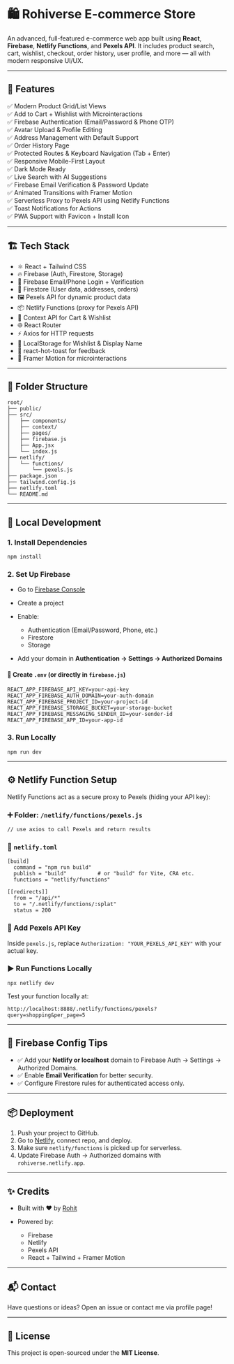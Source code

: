 # 🛍️ Rohiverse E-commerce Store

An advanced, full-featured e-commerce web app built using **React**, **Firebase**, **Netlify Functions**, and **Pexels API**. It includes product search, cart, wishlist, checkout, order history, user profile, and more — all with modern responsive UI/UX.

---

## 🚀 Features

✅ Modern Product Grid/List Views  
✅ Add to Cart + Wishlist with Microinteractions  
✅ Firebase Authentication (Email/Password & Phone OTP)  
✅ Avatar Upload & Profile Editing  
✅ Address Management with Default Support  
✅ Order History Page  
✅ Protected Routes & Keyboard Navigation (Tab + Enter)  
✅ Responsive Mobile-First Layout  
✅ Dark Mode Ready  
✅ Live Search with AI Suggestions  
✅ Firebase Email Verification & Password Update  
✅ Animated Transitions with Framer Motion  
✅ Serverless Proxy to Pexels API using Netlify Functions  
✅ Toast Notifications for Actions  
✅ PWA Support with Favicon + Install Icon

---

## 🏗️ Tech Stack

- ⚛️ React + Tailwind CSS
- 🔥 Firebase (Auth, Firestore, Storage)
- 🔑 Firebase Email/Phone Login + Verification
- 💾 Firestore (User data, addresses, orders)
- 🖼️ Pexels API for dynamic product data
- 📦 Netlify Functions (proxy for Pexels API)
- 🛒 Context API for Cart & Wishlist
- 🌐 React Router
- ⚡ Axios for HTTP requests
- 🧠 LocalStorage for Wishlist & Display Name
- 🍞 react-hot-toast for feedback
- 🧪 Framer Motion for microinteractions

---

## 🧩 Folder Structure

```
root/
├── public/
├── src/
│   ├── components/
│   ├── context/
│   ├── pages/
│   ├── firebase.js
│   ├── App.jsx
│   └── index.js
├── netlify/
│   └── functions/
│       └── pexels.js
├── package.json
├── tailwind.config.js
├── netlify.toml
└── README.md

```

---

## 🧪 Local Development

### 1. Install Dependencies

```
npm install
```

### 2. Set Up Firebase

* Go to [Firebase Console](https://console.firebase.google.com/)
* Create a project
* Enable:

  * Authentication (Email/Password, Phone, etc.)
  * Firestore
  * Storage
* Add your domain in **Authentication → Settings → Authorized Domains**

#### 🔐 Create `.env` (or directly in `firebase.js`)

```
REACT_APP_FIREBASE_API_KEY=your-api-key
REACT_APP_FIREBASE_AUTH_DOMAIN=your-auth-domain
REACT_APP_FIREBASE_PROJECT_ID=your-project-id
REACT_APP_FIREBASE_STORAGE_BUCKET=your-storage-bucket
REACT_APP_FIREBASE_MESSAGING_SENDER_ID=your-sender-id
REACT_APP_FIREBASE_APP_ID=your-app-id
```

### 3. Run Locally

```
npm run dev
```

---

## ⚙️ Netlify Function Setup

Netlify Functions act as a secure proxy to Pexels (hiding your API key):

### ➕ Folder: `/netlify/functions/pexels.js`

```
// use axios to call Pexels and return results
```

### 📁 `netlify.toml`

```
[build]
  command = "npm run build"
  publish = "build"          # or "build" for Vite, CRA etc.
  functions = "netlify/functions"

[[redirects]]
  from = "/api/*"
  to = "/.netlify/functions/:splat"
  status = 200
```

### 🔑 Add Pexels API Key

Inside `pexels.js`, replace `Authorization: "YOUR_PEXELS_API_KEY"` with your actual key.

### ▶️ Run Functions Locally

```
npx netlify dev
```

Test your function locally at:

```
http://localhost:8888/.netlify/functions/pexels?query=shopping&per_page=5
```

---

## 🔐 Firebase Config Tips

* ✅ Add your **Netlify or localhost** domain to Firebase Auth → Settings → Authorized Domains.
* ✅ Enable **Email Verification** for better security.
* ✅ Configure Firestore rules for authenticated access only.

---

## 📦 Deployment

1. Push your project to GitHub.
2. Go to [Netlify](https://netlify.com), connect repo, and deploy.
3. Make sure `netlify/functions` is picked up for serverless.
4. Update Firebase Auth → Authorized domains with `rohiverse.netlify.app`.

---

## ✨ Credits

* Built with ❤️ by [Rohit](https://github.com/rohitjangir7100)
* Powered by:

  * Firebase
  * Netlify
  * Pexels API
  * React + Tailwind + Framer Motion

---

## 📬 Contact

Have questions or ideas?
Open an issue or contact me via profile page!

---

## 📝 License

This project is open-sourced under the **MIT License**.
